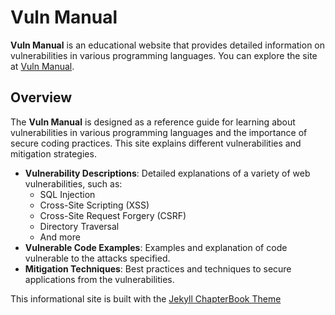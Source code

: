 # Vuln Manual

**Vuln Manual** is an educational website that provides detailed information on vulnerabilities in various programming languages. 
You can explore the site at [Vuln Manual](https://joelwisdom.github.io/vuln-manual/index.html).

## Overview

The **Vuln Manual** is designed as a reference guide for learning about vulnerabilities in various programming languages and the importance of secure coding practices. This site explains different vulnerabilities and mitigation strategies.


- **Vulnerability Descriptions**: Detailed explanations of a variety of web vulnerabilities, such as:
  - SQL Injection
  - Cross-Site Scripting (XSS)
  - Cross-Site Request Forgery (CSRF)
  - Directory Traversal
  - And more
- **Vulnerable Code Examples**: Examples and explanation of code vulnerable to the attacks specified.
- **Mitigation Techniques**: Best practices and techniques to secure applications from the vulnerabilities.

This informational site is built with the [Jekyll ChapterBook Theme](https://github.com/jasongrimes/jekyll-chapterbook)
